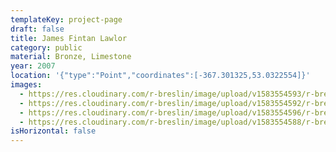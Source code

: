 ```yaml
---
templateKey: project-page
draft: false
title: James Fintan Lawlor
category: public
material: Bronze, Limestone
year: 2007
location: '{"type":"Point","coordinates":[-367.301325,53.0322554]}'
images:
  - https://res.cloudinary.com/r-breslin/image/upload/v1583554593/r-breslin-cloudinary/WORK/PUBLIC/james-fintan-lawlor/james-fintan-lawlor_james-fintan-lawlor-02_ptiuzl.jpg
  - https://res.cloudinary.com/r-breslin/image/upload/v1583554592/r-breslin-cloudinary/WORK/PUBLIC/james-fintan-lawlor/james-fintan-lawlor_james-fintan-lawlor-03_ruif9k.jpg
  - https://res.cloudinary.com/r-breslin/image/upload/v1583554596/r-breslin-cloudinary/WORK/PUBLIC/james-fintan-lawlor/james-fintan-lawlor_james-fintan-lawlor-01_ppl562.jpg
  - https://res.cloudinary.com/r-breslin/image/upload/v1583554588/r-breslin-cloudinary/WORK/PUBLIC/james-fintan-lawlor/james-fintan-lawlor_james-fintan-lawlor-04_bsmuup.jpg
isHorizontal: false
---
```

